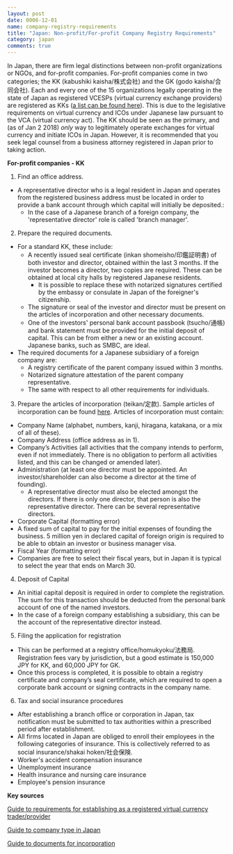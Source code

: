 ```yaml
---
layout: post
date: 0006-12-01
name: company-registry-requirements
title: "Japan: Non-profit/For-profit Company Registry Requirements"
category: japan
comments: true
---
```



In Japan, there are firm legal distinctions between non-profit organizations or NGOs, and for-profit companies. For-profit companies come in two categories; the KK (kabushiki kaisha/株式会社) and the GK (godo kaisha/合同会社). Each and every one of the 15 organizations legally operating in the state of Japan as registered VCESPs (virtual currency exchange providers) are registered as KKs ([a list can be found here](http://www.fsa.go.jp/menkyo/menkyoj/kasoutuka.pdf)). This is due to the legislative requirements on virtual currency and ICOs under Japanese law pursuant to the VCA (virtual currency act). The KK should be seen as the primary, and (as of Jan 2 2018) *only* way to legitimately operate exchanges for virtual currency and initiate ICOs in Japan. However, it is recommended that you seek legal counsel from a business attorney registered in Japan prior to taking action. 

**For-profit companies - KK**
 
1. Find an office address.
* A representative director who is a legal resident in Japan and operates from the registered business address must be located in order to provide a bank account through which capital will initially be deposited.:
   * In the case of a Japanese branch of a foreign company, the 'representative director' role is called 'branch manager'.
2. Prepare the required documents. 
* For a standard KK, these include:
   * A recently issued seal certificate (inkan shomeisho/印鑑証明書) of both investor and director, obtained within the last 3 months. If the investor becomes a director, two copies are required. These can be obtained at local city halls by registered Japanese residents.
     * It is possible to replace these with notarized signatures certified by the embassy or consulate in Japan of the foreigner's citizenship.
   * The signature or seal of the investor and director must be present on the articles of incorporation and other necessary documents.
   * One of the investors' personal bank account passbook (tsucho/通帳) and bank statement must be provided for the initial deposit of capital. This can be from either a new or an existing account. Japanese banks, such as SMBC, are ideal.
* The required documents for a Japanese subsidiary of a foreign company are:
   * A registry certificate of the parent company issued within 3 months. 
   * Notarized signature attestation of the parent company representative.
   * The same with respect to all other requirements for individuals.
3. Prepare the articles of incorporation (teikan/定款). 
Sample articles of incorporation can be found [here](http://www.teikan-j.jp/kabushikisample.pdf).
Articles of incorporation must contain:
* Company Name (alphabet, numbers, kanji, hiragana, katakana, or a mix of all of these).
* Company Address (office address as in 1).
* Company’s Activities (all activities that the company intends to perform, even if not immediately. There is no obligation to perform all activities listed, and this can be changed or amended later).
* Administration (at least one director must be appointed. An investor/shareholder can also become a director at the time of founding).
   *	A representative director must also be elected amongst the directors. If there is only one director, that person is also the representative director. There can be several representative directors. 
*	Corporate Capital (formatting error)
   *	A fixed sum of capital to pay for the initial expenses of founding the business. 5 million yen in declared capital of foreign origin is required to be able to obtain an investor or business manager visa.
*	Fiscal Year (formatting error)
   *	Companies are free to select their fiscal years, but in Japan it is typical to select the year that ends on March 30. 
4. Deposit of Capital
* An initial capital deposit is required in order to complete the registration. The sum for this transaction should be deducted from the personal bank account of one of the named investors.
* In the case of a foreign company establishing a subsidiary, this can be the account of the representative director instead.
5. Filing the application for registration 
* This can be performed at a registry office/homukyoku/法務局. Registration fees vary by jurisdiction, but a good estimate is 150,000 JPY for KK, and 60,000 JPY for GK.
* Once this process is completed, it is possible to obtain a registry certificate and company’s seal certificate, which are required to open a corporate bank account or signing contracts in the company name.
6. Tax and social insurance procedures
* After establishing a branch office or corporation in Japan, tax notification must be submitted to tax authorities within a prescribed period after establishment.
* All firms located in Japan are obliged to enroll their employees in the following categories of insurance. This is collectively referred to as social insurance/shakai hoken/社会保険.
 * Worker's accident compensation insurance
 * Unemployment insurance
 * Health insurance and nursing care insurance
 * Employee's pension insurance
 
 **Key sources**

[Guide to requirements for establishing as a registered virtual currency trader/provider](http://www.so-law.jp/wp-content/uploads/2017/07/Japanese_VC_Act_and_Registration-Overview_170704.pdf)

[Guide to company type in Japan](https://www.juridique.jp/business/companytype.php)

[Guide to documents for incorporation](https://www.juridique.jp/business/incorporation_documents.php)

 

